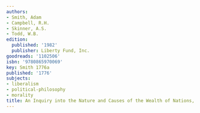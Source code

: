 ```yaml
---
authors:
- Smith, Adam
- Campbell, R.H.
- Skinner, A.S.
- Todd, W.B.
edition:
  published: '1982'
  publisher: Liberty Fund, Inc.
goodreads: '1102506'
isbn: '9780865970069'
key: Smith 1776a
published: '1776'
subjects:
- liberalism
- political-philosophy
- morality
title: An Inquiry into the Nature and Causes of the Wealth of Nations, Volume I
---
```


